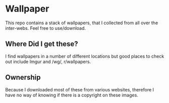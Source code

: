 
# Wallpaper
This repo contains a stack of wallpapers, that I collected from all over the inter-webs.
Feel free to use/download.
## Where Did I get these?
I find wallpapers in a number of different locations but good places to check out include Imgur and /wg/, r/wallpapers.
## Ownership
Because I downloaded most of these from various websites, therefore I have no way of knowing if there is a copyright on these images. 